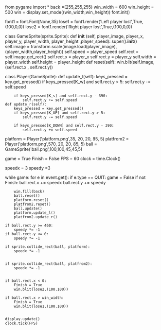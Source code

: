 from pygame import *
back =(255,255,255)
win_width = 600
win_height = 500
win = display.set_mode((win_width,win_height))
font.init()

font1 = font.Font(None,35)
lose1 = font1.render('Left player lost',True,(100,0,0))
lose2 = font1.render('Right player lost',True,(100,0,0))

class GameSprite(sprite.Sprite):
    def __init__ (self, player_image, player_x, player_y, player_width, player_height ,player_speed):
        super().__init__()
        self.image = transform.scale(image.load(player_image),(player_width,player_height))
        self.speed = player_speed
        self.rect = self.image.get_rect()
        self.rect.x = player_x
        self.rect.y = player_y
        self.width = player_width
        self.height = player_height
    def reset(self):
        win.blit(self.image,(self.rect.x , self.rect.y))



class Player(GameSprite):
    def update_l(self):
        keys_pressed = key.get_pressed()
        if keys_pressed[K_w] and self.rect.y > 5:
            self.rect.y -= self.speed 

        if keys_pressed[K_s] and self.rect.y - 390:
            self.rect.y += self.speed
    def update_r(self):
        keys_pressed = key.get_pressed()
        if keys_pressed[K_UP] and self.rect.y > 5:
            self.rect.y -= self.speed 

        if keys_pressed[K_DOWN] and self.rect.y - 390:
            self.rect.y += self.speed


platform = Player('platform.png',35, 20, 20, 85, 5)
platfrom2 = Player('platform.png',570, 20, 20, 85, 5)
ball = GameSprite('ball.png',100,100,45,45,5)

game = True
Finish = False
FPS = 60
clock = time.Clock()

speedx = 3
speedy =3

while game:
    for e in event.get():
        if e.type == QUIT:
            game = False
    if not Finish:
        ball.rect.x += speedx
        ball.rect.y += speedy



        win.fill(back)
        ball.reset()
        platform.reset()
        platfrom2.reset()
        ball.update()
        platform.update_l()
        platfrom2.update_r()

    if ball.rect.y >= 460:
        speedy *= -1
    if ball.rect.y <= 0:
        speedy *= -1
    
    if sprite.collide_rect(ball, platform):
        speedx *= -1
       
    
    if sprite.collide_rect(ball, platfrom2):
        speedx *= -1
        

    if ball.rect.x < 0:
        Finish = True
        win.blit(lose2,(100,100))
    
    if ball.rect.x > win_width:
        Finish = True
        win.blit(lose1,(100,100))


    display.update()
    clock.tick(FPS)
